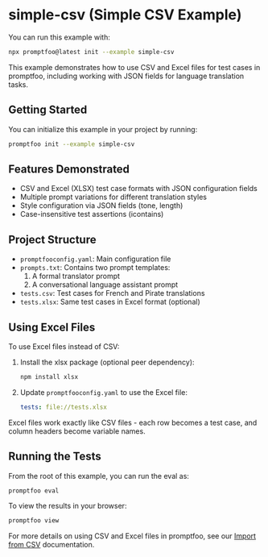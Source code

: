 # simple-csv (Simple CSV Example)

You can run this example with:

```bash
npx promptfoo@latest init --example simple-csv
```

This example demonstrates how to use CSV and Excel files for test cases in promptfoo, including working with JSON fields for language translation tasks.

## Getting Started

You can initialize this example in your project by running:

```bash
promptfoo init --example simple-csv
```

## Features Demonstrated

- CSV and Excel (XLSX) test case formats with JSON configuration fields
- Multiple prompt variations for different translation styles
- Style configuration via JSON fields (tone, length)
- Case-insensitive test assertions (icontains)

## Project Structure

- `promptfooconfig.yaml`: Main configuration file
- `prompts.txt`: Contains two prompt templates:
  1. A formal translator prompt
  2. A conversational language assistant prompt
- `tests.csv`: Test cases for French and Pirate translations
- `tests.xlsx`: Same test cases in Excel format (optional)

## Using Excel Files

To use Excel files instead of CSV:

1. Install the xlsx package (optional peer dependency):

   ```bash
   npm install xlsx
   ```

2. Update `promptfooconfig.yaml` to use the Excel file:
   ```yaml
   tests: file://tests.xlsx
   ```

Excel files work exactly like CSV files - each row becomes a test case, and column headers become variable names.

## Running the Tests

From the root of this example, you can run the eval as:

```bash
promptfoo eval
```

To view the results in your browser:

```bash
promptfoo view
```

For more details on using CSV and Excel files in promptfoo, see our [Import from CSV](https://www.promptfoo.dev/docs/configuration/parameters/#import-from-csv) documentation.
